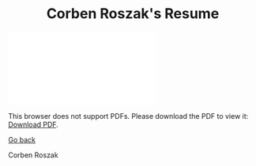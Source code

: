 <h1 align="center"> Corben Roszak's Resume </h1>

<object data="/assets/pdf/CorbenR_Resume" type="application/pdf" width="700px" height="700px">
    <embed src="/assets/pdf/CorbenR_Resume">
        <p>This browser does not support PDFs. Please download the PDF to view it: <a href="/assets/pdf/CorbenR_Resume">Download PDF</a>.</p>
    </embed>
</object>


[Go back](./index.md)

Corben Roszak